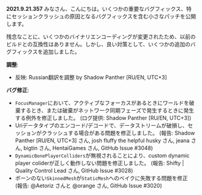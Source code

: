 **2021.9.21.357**
みなさん、こんにちは。いくつかの重要なバグフィックス、特にセッションクラッシュの原因となるバグフィックスを含む小さなパッチを公開します。

残念なことに、いくつかのバイナリエンコーディングが変更されたため、以前のビルドとの互換性はありません。しかし、良い対策として、いくつかの追加のバグフィックスを追加しました。

**調整**:
- 反映: Russian翻訳を調整 by Shadow Panther [RU/EN, UTC+3] 

**バグ修正**:
- `FocusManager`において、アクティブなフォーカスがあるときにワールドを破棄するとき、または破棄がネットワーク同期フェーズで発生するときに発生する例外を修正しました。 (ログ提供: Shadow Panther [RU/EN, UTC+3])
- Uriデータタイプのエンコード/デコードで、データストリームが破損し、セッションがクラッシュする場合がある問題を修正しました。 (報告: Shadow Panther [RU/EN, UTC+3] さん, josh fluffy the helpful husky さん, jeana さん, bigtin さん, HentaiGames さん, GitHub Issue #3048)
- `DynamicBonePlayerColliders`が無視されることにより、custom dynamic player coliderが正しく動作しない問題を修正しました。 (報告: Shifty | Quality Control Lead さん, GitHub Issue #3028)
- ボーンのない`SkinnedMesh`が`StaticMesh`へのベイクに失敗する問題を修正 (報告: @Aetoriz さんと @orange さん, GitHub Issue #3020)